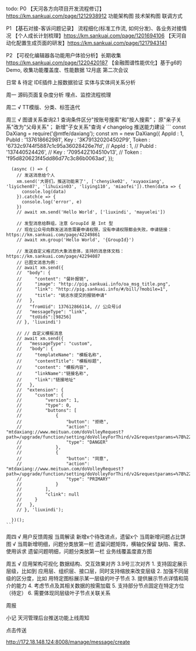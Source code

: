 todo: 
  P0
    【天河各方向项目开发流程修订】https://km.sankuai.com/page/1212938912
      功能架构图
      技术架构图
      联调方式

  P1
    【基石对接-客诉问题记录】
      流程细化(标准工作流, 如何分发)、各业务对接情况
    【个人成长计划梳理】https://km.sankuai.com/page/1201694106
    【天河自动化配置生成页面的研发】https://km.sankuai.com/page/1217943141 

  P2
    【可视化编辑器各功能用户体验分析】长期收集 https://km.sankuai.com/page/1220420187
    【金融图谱性能优化】基于g6的Demo, 收集功能覆盖度、性能数据 12月底 第二次会议

  日常 & 待定
    IDE插件上报数据验证
    实体与实体间关系分析

周一
  源码页面复杂度分析
  埋点、监控流程梳理

周二
  √ TT模版、分类、标签迭代
  
周三
  √ 图谱关系查询2.1
    查询条件区分"按账号搜索"和"按人搜索"；
    原"亲子关系"改为"父母关系"；
    新增"子女关系"查询
  √ changelog 推送能力建设
    ```
      const DaXiang = require('@mtfe/daxiang');
      const xm = new DaXiang({
        AppId : 1,
        PubId : '137618662981',
        Key   : '3K791320204502P9',
        Token : '6732c9744f5887c1c95a36028426e7fd',
        // AppId : 1,
        // PubId : '137440524426',
        // Key   : '709542Z104510v13',
        // Token : 'f95d820623f45dd86d77c3c86b0063ad',
      });

      (async () => {
        // 发送消息给个人
        xm.send('大哥们，推送功能来了', ['chenyike02', 'xuyaoxiang', 'liyichen07', 'lihuixin03', 'liying110', 'miaofei']).then(data => {
          console.log(data)
        }).catch(e => {
          console.log('error', e)
        })
        // await xm.send('Hello World', ['liuxindi', 'mayuelei'])

        // 发型消息给群组，注意 GroupId 是 Int 型
        // 现在公众号向群发送消息需要申请权限，没有申请权限都会失败，申请链接：https://km.sankuai.com/page/42249861
        // await xm.group('Hello World', '{GroupId}')
        
        // 发送自定义格式的大象消息体，支持的消息体文档：https://km.sankuai.com/page/42294087
        // 已图文消息为例：
        // await xm.send({
        //  "body": {
        //     "content": "餐补报销",
        //     "image": "http://pig.sankuai.info/oa_msg_title.png",
        //     "link": "http://pig.sankuai.info/#/bill/?mobile=1",
        //     "title": "姚志东提交的报销申请"
        //   },
        //   "fromUid": 137612866114, // 公众号id
        //   "messageType": "link",
        //   "toUids":[98256]
        // }, 'liuxindi')
        
        // // 自定义模板消息
        // await xm.send({
        //   "messageType": "custom",
        //   "body": {
        //     "templateName": "模板名称",
        //     "contentTitle": "模板标题",
        //     "content": "模板内容",
        //     "linkName":"链接名称",
        //     "link":"链接地址"
        //   },
        //  "extension": {
        //     "custom": {
        //         "version": 1,
        //         "type": 0,
        //         "buttons": [
        //             {
        //                 "button": "拒绝",
        //                 "action": "mtdaxiang://www.meituan.com/doVolleyRequest?path=/upgrade/function/setting/doVolleyForThird/v2&requestparams=%7B%22targetUrl%22%3A%22http%3A%2F%2Fapi.xm.test.sankuai.com%2Fpan%2Fbase%2F7%2Fpermission%2Fapply%2Fresponse.json%22%2C%22bizParams%22%3A%7B%22applyId%22%3A%22778150956935659520%22%2C%22applyStatus%22%3A%22REJECT%22%7D%7D&promptType=2",
        //                 "type": "DANGER"
        //             },
        //             {
        //                 "button": "同意",
        //                 "action": "mtdaxiang://www.meituan.com/doVolleyRequest?path=/upgrade/function/setting/doVolleyForThird/v2&requestparams=%7B%22targetUrl%22%3A%22http%3A%2F%2Fapi.xm.test.sankuai.com%2Fpan%2Fbase%2F7%2Fpermission%2Fapply%2Fresponse.json%22%2C%22bizParams%22%3A%7B%22applyId%22%3A%22778150956935659520%22%2C%22applyStatus%22%3A%22AGREE%22%7D%7D&promptType=2",
        //                 "type": "PRIMARY"
        //             }
        //         ],
        //         "clink": null
        //     }
        //   },
        // }, 'liuxindi');
        
      })();
    ```
  
周四
  √ 用户反馈周报
    当周解读 新增x个待改进点，遗留x个
    当周新增问题占比饼图
    √ 当周新增明细，问题分类放第一栏
    遗留问题矩阵，横轴仅保留 缺陷、需求、使用诉求
    遗留问题明细，问题分类放第一栏
    业务线覆盖度直方图

周五
  √ 应用架构可视化 数据结构、交互效果对齐 3.9号三次对齐
    1. 支持固定展示层级，比如到 应用层、组织层、接口层，同时支持缩放来改变层级
    2. 加强不同层级的区分度，比如 用特定图标展示某一层级的叶子节点
    3. 提供展示节点详情和简介的能力
    4. 考虑节点及其相关数据的按需加载
    5. 支持部分节点固定在特定方位（待定）
    6. 需要体现同层级叶子节点关联关系

周报

小记
  天河管理后台推送功能上线周知

  点击传送

  http://172.18.148.124:8008/manage/message/create